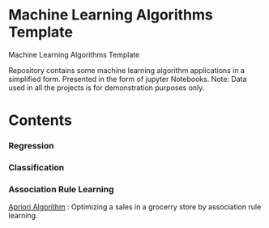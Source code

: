 # Machine Learning Algorithms Template
Machine Learning Algorithms Template


Repository contains some machine learning algorithm applications in a simplified form. Presented in the form of jupyter Notebooks.
Note: Data used in all the projects is for demonstration purposes only.

# Contents
### Regression
### Classification
### Association Rule Learning 
 [Apriori Algorithm](https://github.com/rozhanam/ml-templates/blob/master/Apriori.ipynb)  : Optimizing a sales in a grocerry store by association rule learning.

 





